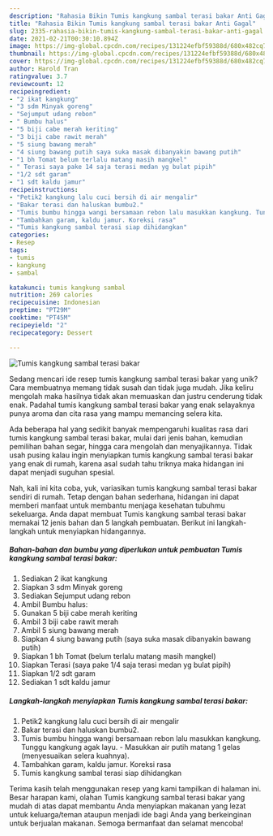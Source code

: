 ```yaml
---
description: "Rahasia Bikin Tumis kangkung sambal terasi bakar Anti Gagal"
title: "Rahasia Bikin Tumis kangkung sambal terasi bakar Anti Gagal"
slug: 2335-rahasia-bikin-tumis-kangkung-sambal-terasi-bakar-anti-gagal
date: 2021-02-21T00:30:10.894Z
image: https://img-global.cpcdn.com/recipes/131224efbf59388d/680x482cq70/tumis-kangkung-sambal-terasi-bakar-foto-resep-utama.jpg
thumbnail: https://img-global.cpcdn.com/recipes/131224efbf59388d/680x482cq70/tumis-kangkung-sambal-terasi-bakar-foto-resep-utama.jpg
cover: https://img-global.cpcdn.com/recipes/131224efbf59388d/680x482cq70/tumis-kangkung-sambal-terasi-bakar-foto-resep-utama.jpg
author: Harold Tran
ratingvalue: 3.7
reviewcount: 12
recipeingredient:
- "2 ikat kangkung"
- "3 sdm Minyak goreng"
- "Sejumput udang rebon"
- " Bumbu halus"
- "5 biji cabe merah keriting"
- "3 biji cabe rawit merah"
- "5 siung bawang merah"
- "4 siung bawang putih saya suka masak dibanyakin bawang putih"
- "1 bh Tomat belum terlalu matang masih mangkel"
- " Terasi saya pake 14 saja terasi medan yg bulat pipih"
- "1/2 sdt garam"
- "1 sdt kaldu jamur"
recipeinstructions:
- "Petik2 kangkung lalu cuci bersih di air mengalir"
- "Bakar terasi dan haluskan bumbu2."
- "Tumis bumbu hingga wangi bersamaan rebon lalu masukkan kangkung. Tunggu kangkung agak layu. Masukkan air putih matang 1 gelas (menyesuaikan selera kuahnya)."
- "Tambahkan garam, kaldu jamur. Koreksi rasa"
- "Tumis kangkung sambal terasi siap dihidangkan"
categories:
- Resep
tags:
- tumis
- kangkung
- sambal

katakunci: tumis kangkung sambal 
nutrition: 269 calories
recipecuisine: Indonesian
preptime: "PT29M"
cooktime: "PT45M"
recipeyield: "2"
recipecategory: Dessert

---
```



![Tumis kangkung sambal terasi bakar](https://img-global.cpcdn.com/recipes/131224efbf59388d/680x482cq70/tumis-kangkung-sambal-terasi-bakar-foto-resep-utama.jpg)

Sedang mencari ide resep tumis kangkung sambal terasi bakar yang unik? Cara membuatnya memang tidak susah dan tidak juga mudah. Jika keliru mengolah maka hasilnya tidak akan memuaskan dan justru cenderung tidak enak. Padahal tumis kangkung sambal terasi bakar yang enak selayaknya punya aroma dan cita rasa yang mampu memancing selera kita.

Ada beberapa hal yang sedikit banyak mempengaruhi kualitas rasa dari tumis kangkung sambal terasi bakar, mulai dari jenis bahan, kemudian pemilihan bahan segar, hingga cara mengolah dan menyajikannya. Tidak usah pusing kalau ingin menyiapkan tumis kangkung sambal terasi bakar yang enak di rumah, karena asal sudah tahu triknya maka hidangan ini dapat menjadi suguhan spesial.




Nah, kali ini kita coba, yuk, variasikan tumis kangkung sambal terasi bakar sendiri di rumah. Tetap dengan bahan sederhana, hidangan ini dapat memberi manfaat untuk membantu menjaga kesehatan tubuhmu sekeluarga. Anda dapat membuat Tumis kangkung sambal terasi bakar memakai 12 jenis bahan dan 5 langkah pembuatan. Berikut ini langkah-langkah untuk menyiapkan hidangannya.

<!--inarticleads1-->

##### Bahan-bahan dan bumbu yang diperlukan untuk pembuatan Tumis kangkung sambal terasi bakar:

1. Sediakan 2 ikat kangkung
1. Siapkan 3 sdm Minyak goreng
1. Sediakan Sejumput udang rebon
1. Ambil  Bumbu halus:
1. Gunakan 5 biji cabe merah keriting
1. Ambil 3 biji cabe rawit merah
1. Ambil 5 siung bawang merah
1. Siapkan 4 siung bawang putih (saya suka masak dibanyakin bawang putih)
1. Siapkan 1 bh Tomat (belum terlalu matang masih mangkel)
1. Siapkan  Terasi (saya pake 1/4 saja terasi medan yg bulat pipih)
1. Siapkan 1/2 sdt garam
1. Sediakan 1 sdt kaldu jamur




<!--inarticleads2-->

##### Langkah-langkah menyiapkan Tumis kangkung sambal terasi bakar:

1. Petik2 kangkung lalu cuci bersih di air mengalir
1. Bakar terasi dan haluskan bumbu2.
1. Tumis bumbu hingga wangi bersamaan rebon lalu masukkan kangkung. Tunggu kangkung agak layu. - Masukkan air putih matang 1 gelas (menyesuaikan selera kuahnya).
1. Tambahkan garam, kaldu jamur. Koreksi rasa
1. Tumis kangkung sambal terasi siap dihidangkan




Terima kasih telah menggunakan resep yang kami tampilkan di halaman ini. Besar harapan kami, olahan Tumis kangkung sambal terasi bakar yang mudah di atas dapat membantu Anda menyiapkan makanan yang lezat untuk keluarga/teman ataupun menjadi ide bagi Anda yang berkeinginan untuk berjualan makanan. Semoga bermanfaat dan selamat mencoba!
